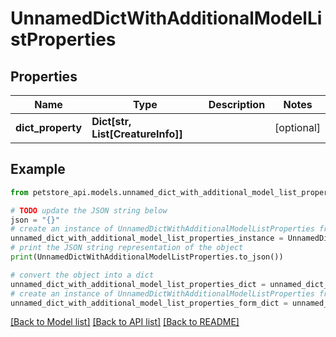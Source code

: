 # UnnamedDictWithAdditionalModelListProperties


## Properties

Name | Type | Description | Notes
------------ | ------------- | ------------- | -------------
**dict_property** | **Dict[str, List[CreatureInfo]]** |  | [optional] 

## Example

```python
from petstore_api.models.unnamed_dict_with_additional_model_list_properties import UnnamedDictWithAdditionalModelListProperties

# TODO update the JSON string below
json = "{}"
# create an instance of UnnamedDictWithAdditionalModelListProperties from a JSON string
unnamed_dict_with_additional_model_list_properties_instance = UnnamedDictWithAdditionalModelListProperties.from_json(json)
# print the JSON string representation of the object
print(UnnamedDictWithAdditionalModelListProperties.to_json())

# convert the object into a dict
unnamed_dict_with_additional_model_list_properties_dict = unnamed_dict_with_additional_model_list_properties_instance.to_dict()
# create an instance of UnnamedDictWithAdditionalModelListProperties from a dict
unnamed_dict_with_additional_model_list_properties_form_dict = unnamed_dict_with_additional_model_list_properties.from_dict(unnamed_dict_with_additional_model_list_properties_dict)
```
[[Back to Model list]](../README.md#documentation-for-models) [[Back to API list]](../README.md#documentation-for-api-endpoints) [[Back to README]](../README.md)


